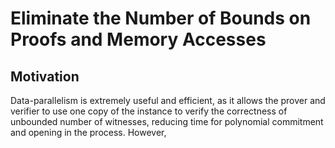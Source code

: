 # Eliminate the Number of Bounds on Proofs and Memory Accesses

## Motivation
Data-parallelism is extremely useful and efficient, as it allows the prover and verifier to use one copy of the instance to verify the correctness of unbounded number of witnesses, reducing time for polynomial commitment and opening in the process. However, 